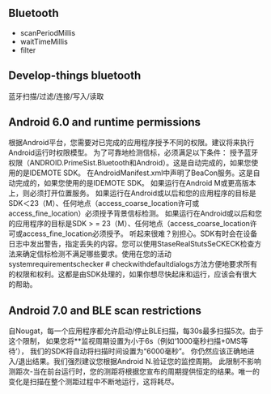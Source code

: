 ## Bluetooth
- scanPeriodMillis
- waitTimeMillis
- filter






## Develop-things bluetooth
蓝牙扫描/过滤/连接/写入/读取

## Android 6.0 and runtime permissions
根据Android平台，您需要对已完成的应用程序授予不同的权限。建议将来执行Android运行时权限模型。
为了可靠地检测信标，必须满足以下条件：
授予蓝牙权限（ANDROID.PrimeSist.Bluetooth和Android）。这是自动完成的，如果您使用的是IDEMOTE SDK。
在AndroidManifest.xml中声明了BeaCon服务。这是自动完成的，如果您使用的是IDEMOTE SDK。
如果运行在Android M或更高版本上，则必须打开位置服务。
如果运行在Android或以后和您的应用程序的目标是SDK＜23（M）、任何地点（access_coarse_location许可或access_fine_location）必须授予背景信标检测。
如果运行在Android或以后和您的应用程序的目标是SDK > = 23（M）、任何地点（access_coarse_location许可或access_fine_location必须授予。
听起来很难？别担心。SDK有时会在设备日志中发出警告，指定丢失的内容。您可以使用StaseRealStutsSeCKECK检查方法来确定信标检测不满足哪些要求。使用在您的活动systemrequirementschecker # checkwithdefaultdialogs方法方便地要求所有的权限和权利。这都是由SDK处理的，如果你想尽快起床和运行，应该会有很大的帮助。

## Android 7.0 and BLE scan restrictions
自Nougat，每一个应用程序都允许启动/停止BLE扫描，每30s最多扫描5次。由于这个限制，
如果您将**监视周期设置为小于6s（例如‘1000毫秒扫描+0MS等待’）， 我们的SDK将自动将扫描时间设置为“6000毫秒”。
你仍然应该正确地进入/退出结果。我们强烈建议您根据Android N.验证您的监控周期。
此限制不影响测距次-当在前台运行时，您的测距将根据您宣布的周期提供恒定的结果。唯一的变化是扫描在整个测距过程中不断地运行，这将耗尽。